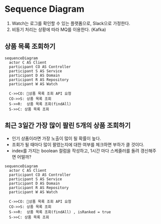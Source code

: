 
# Sequence Diagram
1. Watch는 로그를 확인할 수 있는 플랫폼으로, Slack으로 가정한다.
2. 비동기 처리는 상황에 따라 MQ를 이용한다. (Kafka)

## 상품 목록 조회하기
```mermaid
sequenceDiagram
  actor C AS Client
  participant CO AS Controller
  participant S AS Service
  participant D AS Domain
  participant R AS Repository
  participant W AS Watch

  C->>CO: 상품 목록 조회 API 요청
  CO->>S: 상품 목록 조회
  S->>R:  상품 목록 조회(findAll)
  S->>C: 상품 목록 조회
```

## 최근 3일간 가장 많이 팔린 5개의 상품 조회하기
- 인기 상품이라면 가장 노출이 많이 될 확률이 높다.
- 조회가 될 때마다 많이 팔렸는지에 대한 여부를 체크하면 부하가 클 것이다.
- index를 가지는 boolean 컬럼을 작성하고, 1시간 마다 스케줄러를 돌려 갱신해주면 어떨까?
```mermaid
sequenceDiagram
  actor C AS Client
  participant CO AS Controller
  participant S AS Service
  participant D AS Domain
  participant R AS Repository
  participant W AS Watch

  C->>CO: 상품 목록 조회 API 요청
  CO->>S: 상품 목록 조회
  S->>R:  상품 목록 조회(findAll) , isRanked = true
  S->>C: 상품 목록 조회
```

